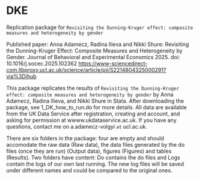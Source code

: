 # DKE
Replication package for `Revisiting the Dunning-Kruger effect: composite measures and heterogeneity by gender`

Published paper: Anna Adamecz, Radina Ilieva and Nikki Shure: Revisiting the Dunning-Kruger Effect: Composite Measures and Heterogeneity by Gender. Journal of Behavioral and Experimental Economics 2025. doi: 10.1016/j.socec.2025.102362 https://www-sciencedirect-com.libproxy.ucl.ac.uk/science/article/pii/S2214804325000291?via%3Dihub 

This package replicates the results of `Revisiting the Dunning-Kruger effect: composite measures and heterogeneity by gender` by Anna Adamecz, Radina Ilieva, and Nikki Shure in Stata.
After downloading the package, see 1_DK_how_to_run.do for more details. All data are available from the UK Data Service after registration, creating and account, and asking for permission 
at wwww.ukdataservice.ac.uk. If you have any questions, contact me on a.adamecz-volgyi `at` ucl.ac.uk.

There are six folders in the package: four are empty and should accomodate the raw data (Raw data), the data files generated by the do files (once they are run) (Output data), figures (Figures) and tables (Results). Two folders have content: Do contains the do files and Logs contain the logs of our own last running. The new log files will be saved under different names and could be compared to the original ones.
